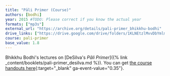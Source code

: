 ```yaml
---
title: "Pāli Primer (Course)"
authors: [bodhi]
year: 2015 #TODO: Please correct if you know the actual year
formats: ["mp3s"]
external_url: "https://archive.org/details/pali-primer_bhikkhu-bodhi"
drive_links: ["https://drive.google.com/drive/folders/1KLNEtzlMvvDbYmlm2tFfoXVi3xdt8ihm"]
course: pali-primer
base_value: 1.8
---
```


Bhikkhu Bodhi's lectures on [DeSilva's _Pāli Primer_]({% link _content/booklets/pali-primer_desilva.md %}). You can get [the course handouts here](https://drive.google.com/drive/folders/1wiMJygvSGTaivFqmKSihI__IGrzGwCJy){:target="_blank"  ga-event-value="0.35"}.

